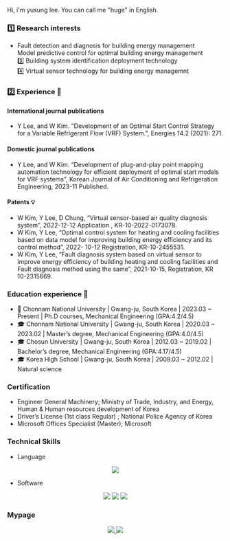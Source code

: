 Hi, i'm yusung lee. You can call me "huge" in English.

### :one: Research interests
- Fault detection and diagnosis for building energy management   
 Model predictive control for optimal building energy management   
:three: Building system identification deployment technology   
:four: Virtual sensor technology for building energy managemnt

### :two: Experience :school:
#### International journal publications  
- Y Lee, and W Kim. "Development of an Optimal Start Control Strategy for a 
Variable Refrigerant Flow (VRF) System.", Energies 14.2 (2021): 271.   

#### Domestic journal publications
- Y Lee, and W Kim. “Development of plug-and-play point mapping automation 
technology for efficient deployment of optimal start models for VRF systems”, 
Korean Journal of Air Conditioning and Refrigeration Engineering, 2023-11 
Published.   

#### Patents 💡
- W Kim, Y Lee, D Chung, “Virtual sensor-based air quality diagnosis system”, 
2022-12-12 Application , KR-10-2022-0173078.   
- W Kim, Y Lee, “Optimal control system for heating and cooling facilities based on 
data model for improving building energy efficiency and its control method”, 2022-
10-12 Registration, KR-10-2455531.   
- W Kim, Y Lee, “Fault diagnosis system based on virtual sensor to improve energy 
efficiency of building heating and cooling facilities and Fault diagnosis method 
using the same”, 2021-10-15, Registration, KR 10-2315669.  

### Education experience :school:
- 🎒 Chonnam National University | Gwang-ju, South Korea | 2023.03 ~ Present |
Ph.D courses, Mechanical Engineering (GPA:4.2/4.5)
- 🎓 Chonnam National University | Gwang-ju, South Korea | 2020.03 ~ 2023.02 |
Master’s degree, Mechanical Engineering (GPA:4.0/4.5)
- 🎓 Chosun University | Gwang-ju, South Korea | 2012.03 ~ 2019.02 |
Bachelor’s degree, Mechanical Engineering (GPA:4.17/4.5)
- 🎓 Korea High School | Gwang-ju, South Korea | 2009.03 ~ 2012.02 |
Natural science



### Certification
- Engineer General Machinery; Ministry of Trade, Industry, and Energy, Human & 
Human resources development of Korea
- Driver’s License (1st class Regular) ; National Police Agency of Korea
- Microsoft Offices Specialist (Master); Microsoft

### Technical Skills

- Language

<div align="center">

<img src="http://img.shields.io/badge/python-3776AB?style=for-the-badge&logo=python&logoColor=white" />

</div>

- Software

<div align="center">

<img src="http://img.shields.io/badge/tensorflow-ff6f00?style=for-the-badge&logo=tensorflow&logoColor=white" />

<img src="http://img.shields.io/badge/gurobi-ee3524?style=for-the-badge&logo=gurobi&logoColor=white" />

<img src="http://img.shields.io/badge/docker-2496ed?style=for-the-badge&logo=docker&logoColor=white" />

</div>

### Mypage

<div align="center">
  
<a href="https://velog.io/@hugingstar">
  
  <img src="http://img.shields.io/badge/Huge%20velog-12b886?style=for-the-badge&logo=vimeo&logoColor=white" />

</a>

<a href="mailto:ylsee4050@gmail.com">
  
  <img src="https://img.shields.io/badge/Gmail-EA4335?style=for-the-badge&logo=Gmail&logoColor=white"/>

</a>

</div>
